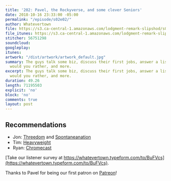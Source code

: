 ```yaml
---
title: '202: Pavel, the Rockyverse, and some clever Seniors'
date: 2018-10-16 23:33:00 -05:00
permalink: "/episode/s02e02/"
author: Whatevertown
file: https://s3.ca-central-1.amazonaws.com/lodgment-remark-slipshod/s02e02.mp3
file_itunes: https://s3.ca-central-1.amazonaws.com/lodgment-remark-slipshod/s02e02.m4a
stitcher: 56751298
soundcloud: 
googleplay: 
itunes: 
artwork: "/dist/artwork/artwork_default.jpg"
summary: The guys talk some biz, discuss their first jobs, answer a listener submitted
  would you rather, and more.
excerpt: The guys talk some biz, discuss their first jobs, answer a listener submitted
  would you rather, and more.
duration: 49.26
length: 71195503
explicit: 'no'
block: 'no'
comments: true
layout: post
---
```


## Recommendations
- Jon: [Threedom](https://www.earwolf.com/show/threedom/) and [Spontaneanation](https://www.earwolf.com/show/spontaneanation-with-paul-f-tompkins/)
- Tim: [Heavyweight](https://www.gimletmedia.com/heavyweight)
- Ryan: [Chromecast](https://store.google.com/us/product/chromecast)

[Take our listener survey at https://whatevertown.typeform.com/to/BuFVcs](https://whatevertown.typeform.com/to/BuFVcs).

Thanks to Pavel for being our first patron on [Patreon](https://www.patreon.com/whatevertown)!
